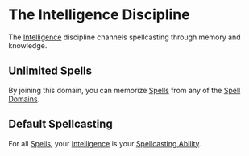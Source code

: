 # The Intelligence Discipline

The [Intelligence](../../../Player%20Characters/Chosen%20Statistics/Intelligence.md) discipline channels spellcasting through memory and knowledge.

## Unlimited Spells

By joining this domain, you can memorize [Spells](../Spells.md) from any of the [Spell Domains](../../Spells/Spell%20Domains/Spell%20Domains.md#Spell%20Domains).

## Default Spellcasting

For all [Spells](../Spells.md), your [Intelligence](../../../Player%20Characters/Chosen%20Statistics/Intelligence.md) is your [Spellcasting Ability](Spellcasting%20Ability.md).
